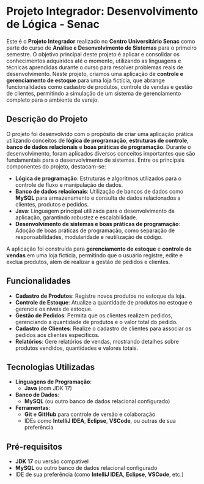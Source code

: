 # Projeto Integrador: Desenvolvimento de Lógica - Senac

Este é o **Projeto Integrador** realizado no **Centro Universitário Senac** como parte do curso de **Análise e Desenvolvimento de Sistemas** para o primeiro semestre. O objetivo principal deste projeto é aplicar e consolidar os conhecimentos adquiridos até o momento, utilizando as linguagens e técnicas aprendidas durante o curso para resolver problemas reais de desenvolvimento. Neste projeto, criamos uma aplicação de **controle e gerenciamento de estoque** para uma loja fictícia, que abrange funcionalidades como cadastro de produtos, controle de vendas e gestão de clientes, permitindo a simulação de um sistema de gerenciamento completo para o ambiente de varejo.

## Descrição do Projeto

O projeto foi desenvolvido com o propósito de criar uma aplicação prática utilizando conceitos de **lógica de programação**, **estruturas de controle**, **banco de dados relacionais** e **boas práticas de programação**. Durante o desenvolvimento, foram aplicados diversos conceitos importantes que são fundamentais para o desenvolvimento de sistemas. Entre os principais componentes do projeto, destacam-se:

- **Lógica de programação**: Estruturas e algoritmos utilizados para o controle de fluxo e manipulação de dados.
- **Banco de dados relacionais**: Utilização de bancos de dados como **MySQL** para armazenamento e consulta de dados relacionados a clientes, produtos e pedidos.
- **Java**: Linguagem principal utilizada para o desenvolvimento da aplicação, garantindo robustez e escalabilidade.
- **Desenvolvimento de sistemas e boas práticas de programação**: Adoção de boas práticas de programação, como separação de responsabilidades, modularidade e reutilização de código.

A aplicação foi construída para **gerenciamento de estoque** e **controle de vendas** em uma loja fictícia, permitindo que o usuário registre, edite e exclua produtos, além de realizar a gestão de pedidos e clientes.

## Funcionalidades

- **Cadastro de Produtos**: Registre novos produtos no estoque da loja.
- **Controle de Estoque**: Atualize a quantidade de produtos no estoque e gerencie os níveis de estoque.
- **Gestão de Pedidos**: Permita que os clientes realizem pedidos, gerenciando a quantidade de produtos e o valor total do pedido.
- **Cadastro de Clientes**: Realize o cadastro de clientes para associar os pedidos aos clientes específicos.
- **Relatórios**: Gere relatórios de vendas, mostrando detalhes sobre produtos vendidos, quantidades e valores totais.

## Tecnologias Utilizadas

- **Linguagens de Programação**: 
  - **Java** (com JDK 17)
- **Banco de Dados**: 
  - **MySQL** (ou outro banco de dados relacional configurado)
- **Ferramentas**:
  - **Git** e **GitHub** para controle de versão e colaboração
  - IDEs como **IntelliJ IDEA**, **Eclipse**, **VSCode**, ou outras de sua preferência

## Pré-requisitos

- **JDK 17** ou versão compatível
- **MySQL** ou outro banco de dados relacional configurado
- IDE de sua preferência (como **IntelliJ IDEA**, **Eclipse**, **VSCode**, etc.)
